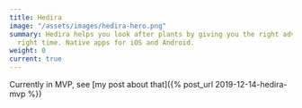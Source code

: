 ```yaml
---
title: Hedira
image: "/assets/images/hedira-hero.png"
summary: Hedira helps you look after plants by giving you the right advice at the
  right time. Native apps for iOS and Android.
weight: 0
current: true
---
```


Currently in MVP, see [my post about that]({% post_url 2019-12-14-hedira-mvp %})
